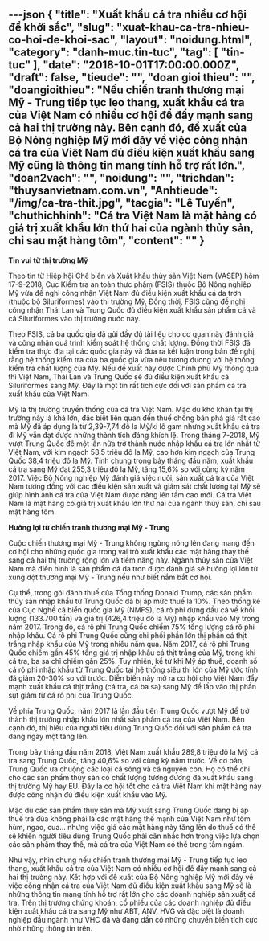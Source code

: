 ---json
{
    "title": "Xuất khẩu cá tra nhiều cơ hội để khởi sắc",
    "slug": "xuat-khau-ca-tra-nhieu-co-hoi-de-khoi-sac",
    "layout": "noidung.html",
    "category": "danh-muc.tin-tuc",
    "tag": [
        "tin-tuc"
    ],
    "date": "2018-10-01T17:00:00.000Z",
    "draft": false,
    "tieude": "",
    "doan gioi thieu": "",
    "doangioithieu": "Nếu chiến tranh thương mại Mỹ - Trung tiếp tục leo thang, xuất khẩu cá tra của Việt Nam có nhiều cơ hội để đẩy mạnh sang cả hai thị trường này. Bên cạnh đó, đề xuất của Bộ Nông nghiệp Mỹ mới đây về việc công nhận cá tra của Việt Nam đủ điều kiện xuất khẩu sang Mỹ cũng là thông tin mang tính hỗ trợ rất lớn.",
    "doan2vach": "",
    "noidung": "",
    "trichdan": "thuysanvietnam.com.vn",
    "Anhtieude": "/img/ca-tra-thit.jpg",
    "tacgia": "Lê Tuyến",
    "chuthichhinh": "Cá tra Việt Nam là mặt hàng có giá trị xuất khẩu lớn thứ hai của ngành thủy sản, chỉ sau mặt hàng tôm",
    "__content__": ""
}
---
<p><strong>Tin vui từ thị trường Mỹ</strong></p>

<p>Theo tin từ Hiệp hội Chế biến v&agrave; Xuất khẩu thủy sản Việt Nam (VASEP) h&ocirc;m 17-9-2018, Cục Kiểm tra an to&agrave;n thực phẩm (FSIS) thuộc Bộ N&ocirc;ng nghiệp Mỹ vừa đề nghị c&ocirc;ng nhận Việt Nam đủ điều kiện xuất khẩu c&aacute; da trơn (thuộc bộ Siluriformes) v&agrave;o thị trường Mỹ. Đồng thời, FSIS cũng đề nghị c&ocirc;ng nhận Th&aacute;i Lan v&agrave; Trung Quốc đủ điều kiện xuất khẩu sản phẩm c&aacute; v&agrave; c&aacute; Siluriformes v&agrave;o thị trường nước n&agrave;y.</p>

<p>Theo FSIS, cả ba quốc gia đ&atilde; gửi đầy đủ t&agrave;i liệu cho cơ quan n&agrave;y đ&aacute;nh gi&aacute; v&agrave; c&ocirc;ng nhận qu&aacute; tr&igrave;nh kiểm so&aacute;t hệ thống chất lượng. Đồng thời FSIS đ&atilde; kiểm tra thực địa tại c&aacute;c quốc gia n&agrave;y v&agrave; đưa ra kết luận trong bản đề nghị, rằng hệ thống kiểm tra của ba quốc gia vừa n&ecirc;u tương đương với hệ thống kiểm tra chất lượng của Mỹ. Nếu đề xuất n&agrave;y được Ch&iacute;nh phủ Mỹ th&ocirc;ng qua th&igrave; Việt Nam, Th&aacute;i Lan v&agrave; Trung Quốc sẽ đủ điều kiện xuất khẩu c&aacute; Siluriformes sang Mỹ. Đ&acirc;y l&agrave; một tin rất t&iacute;ch cực đối với sản phẩm c&aacute; tra xuất khẩu của Việt Nam.</p>

<p>Mỹ l&agrave; thị trường truyền thống của c&aacute; tra Việt Nam. Mặc d&ugrave; kh&oacute; khăn tại thị trường n&agrave;y l&agrave; kh&aacute; lớn, đặc biệt li&ecirc;n quan đến thuế chống b&aacute;n ph&aacute; gi&aacute; rất cao m&agrave; Mỹ đ&atilde; &aacute;p dụng l&agrave; từ 2,39-7,74 đ&ocirc; la Mỹ/ki l&ocirc; gam nhưng xuất khẩu c&aacute; tra đi Mỹ vẫn đạt được những th&agrave;nh t&iacute;ch đ&aacute;ng kh&iacute;ch lệ. Trong th&aacute;ng 7-2018, Mỹ vượt Trung Quốc để một lần nữa trở th&agrave;nh nước nhập khẩu c&aacute; tra lớn nhất từ Việt Nam, với kim ngạch 58,5 triệu đ&ocirc; la Mỹ, cao hơn kim ngạch của Trung Quốc 38,4 triệu đ&ocirc; la Mỹ. T&iacute;nh chung trong bảy th&aacute;ng đầu năm, xuất khẩu c&aacute; tra sang Mỹ đạt 255,3 triệu đ&ocirc; la Mỹ, tăng 15,6% so với c&ugrave;ng kỳ năm 2017. Việc Bộ N&ocirc;ng nghiệp Mỹ đ&aacute;nh gi&aacute; việc nu&ocirc;i, sản xuất c&aacute; tra của Việt Nam tương đồng với c&aacute;c điều kiện sản xuất v&agrave; gi&aacute;m s&aacute;t chất lượng tại Mỹ sẽ gi&uacute;p h&igrave;nh ảnh c&aacute; tra của Việt Nam được n&acirc;ng l&ecirc;n tầm cao mới. C&aacute; tra Việt Nam l&agrave; mặt h&agrave;ng c&oacute; gi&aacute; trị xuất khẩu lớn thứ hai của ng&agrave;nh thủy sản, chỉ sau mặt h&agrave;ng t&ocirc;m.</p>

<p><strong>Hưởng lợi từ chiến tranh thương mại Mỹ - Trung</strong></p>

<p>Cuộc chiến thương mại Mỹ - Trung kh&ocirc;ng ngừng n&oacute;ng l&ecirc;n đang mang đến cơ hội cho những quốc gia trong vai tr&ograve; xuất khẩu c&aacute;c mặt h&agrave;ng thay thế sang cả hai thị trường rộng lớn v&agrave; tiềm năng n&agrave;y. Ng&agrave;nh thủy sản của Việt Nam m&agrave; điển h&igrave;nh l&agrave; sản phẩm c&aacute; da trơn được đ&aacute;nh gi&aacute; sẽ hưởng lợi lớn từ xung đột thương mại Mỹ - Trung nếu như biết nắm bắt cơ hội.</p>

<p>Cụ thể, trong g&oacute;i đ&aacute;nh thuế của Tổng thống Donald Trump, c&aacute;c sản phẩm thủy sản nhập khẩu từ Trung Quốc đ&atilde; bị &aacute;p mức thuế l&agrave; 10%. Theo thống k&ecirc; của Cục Nghề c&aacute; biển quốc gia Mỹ (NMFS), c&aacute; r&ocirc; phi đứng đầu cả về khối lượng (133.700 tấn) v&agrave; gi&aacute; trị (426,4 triệu đ&ocirc; la Mỹ) nhập khẩu v&agrave;o Mỹ trong năm 2017. Trong đ&oacute;, c&aacute; r&ocirc; phi Trung Quốc chiếm 75% tổng lượng c&aacute; r&ocirc; phi nhập khẩu. C&aacute; r&ocirc; phi Trung Quốc cũng chi phối phần lớn thị phần c&aacute; thịt trắng nhập khẩu của Mỹ trong nhiều năm qua. Năm 2017, c&aacute; r&ocirc; phi Trung Quốc chiếm gần 45% tổng gi&aacute; trị nhập khẩu c&aacute; thịt trắng của Mỹ, trong khi c&aacute; tra, ba sa chỉ chiếm gần 25%. Tuy nhi&ecirc;n, kể từ khi Mỹ &aacute;p thuế, doanh số c&aacute; r&ocirc; phi nhập khẩu từ Trung Quốc tại hệ thống si&ecirc;u thị lớn của Mỹ ước t&iacute;nh đ&atilde; giảm 20-30% so với trước. Diễn biến n&agrave;y mở ra cơ hội cho Việt Nam đẩy mạnh xuất khẩu c&aacute; thịt trắng (c&aacute; tra, c&aacute; ba sa) sang Mỹ để lấp v&agrave;o thị phần sụt giảm từ c&aacute; r&ocirc; phi của Trung Quốc.</p>

<p>Về ph&iacute;a Trung Quốc, năm 2017 l&agrave; lần đầu ti&ecirc;n Trung Quốc vượt Mỹ để trở th&agrave;nh thị trường nhập khẩu lớn nhất sản phẩm c&aacute; tra của Việt Nam. B&ecirc;n cạnh đ&oacute;, thị hiếu của người ti&ecirc;u d&ugrave;ng Trung Quốc đối với sản phẩm c&aacute; tra đang ng&agrave;y một tăng l&ecirc;n.</p>

<p>Trong bảy th&aacute;ng đầu năm 2018, Việt Nam xuất khẩu 289,8 triệu đ&ocirc; la Mỹ c&aacute; tra sang Trung Quốc, tăng 40,6% so với c&ugrave;ng kỳ năm trước. Về cơ bản, Trung Quốc ưa chuộng c&aacute;c loại c&aacute; s&ocirc;ng v&agrave; c&aacute; nguy&ecirc;n con. Họ c&oacute; thể chi cho c&aacute;c sản phẩm thủy sản c&oacute; chất lượng tương đương đ&atilde; xuất khẩu sang thị trường Mỹ hay EU. Đ&acirc;y l&agrave; cơ hội tốt cho c&aacute; tra Việt Nam khi mặt h&agrave;ng n&agrave;y được c&ocirc;ng nhận đủ điều kiện xuất khẩu v&agrave;o Mỹ.</p>

<p>Mặc d&ugrave; c&aacute;c sản phẩm thủy sản m&agrave; Mỹ xuất sang Trung Quốc đang bị &aacute;p thuế trả đũa kh&ocirc;ng phải l&agrave; c&aacute;c mặt h&agrave;ng thế mạnh của Việt Nam như t&ocirc;m h&ugrave;m, ngao, cua... nhưng việc gi&aacute; c&aacute;c mặt h&agrave;ng n&agrave;y tăng l&ecirc;n do thuế c&oacute; thể sẽ khiến người ti&ecirc;u d&ugrave;ng Trung Quốc phải c&acirc;n nhắc hơn trong việc lựa chọn c&aacute;c sản phẩm thay thế, m&agrave; c&aacute; tra của Việt Nam c&oacute; thể trong tầm ngắm.</p>

<p>Như vậy, nh&igrave;n chung nếu chiến tranh thương mại Mỹ - Trung tiếp tục leo thang, xuất khẩu c&aacute; tra của Việt Nam c&oacute; nhiều cơ hội để đẩy mạnh sang cả hai thị trường n&agrave;y. Kết hợp với đề xuất của Bộ N&ocirc;ng nghiệp Mỹ mới đ&acirc;y về việc c&ocirc;ng nhận c&aacute; tra của Việt Nam đủ điều kiện xuất khẩu sang Mỹ sẽ l&agrave; những th&ocirc;ng tin mang t&iacute;nh hỗ trợ rất lớn cho c&aacute;c doanh nghiệp sản xuất c&aacute; tra. Tr&ecirc;n thị trường chứng kho&aacute;n, cổ phiếu của c&aacute;c doanh nghiệp đủ điều kiện xuất khẩu c&aacute; tra sang Mỹ như ABT, ANV, HVG v&agrave; đặc biệt l&agrave; doanh nghiệp đầu ng&agrave;nh như VHC đ&atilde; v&agrave; đang dần c&oacute; những chuyển biến t&iacute;ch cực nhờ những th&ocirc;ng tin tr&ecirc;n.</p>

